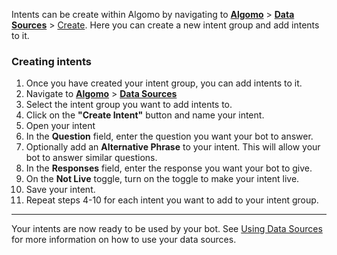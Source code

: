 Intents can be create within Algomo by navigating to [**Algomo**](https://app.algomo.com/) > [**Data Sources**](https:app.algomo.com/data-sources) > [Create](https://app.algomo.com/data-sources/create/). Here you can create a new intent group and add intents to it.

### Creating intents

1. Once you have created your intent group, you can add intents to it.
2. Navigate to [**Algomo**](https://app.algomo.com/) > [**Data Sources**](https:app.algomo.com/data-sources)
3. Select the intent group you want to add intents to.
4. Click on the **"Create Intent"** button and name your intent.
5. Open your intent
6. In the **Question** field, enter the question you want your bot to answer.
7. Optionally add an **Alternative Phrase** to your intent. This will allow your bot to answer similar questions.
8. In the **Responses** field, enter the response you want your bot to give.
9. On the **Not Live** toggle, turn on the toggle to make your intent live.
10. Save your intent.
11. Repeat steps 4-10 for each intent you want to add to your intent group.

---

Your intents are now ready to be used by your bot. See [Using Data Sources](../Using%20Data%20Sources.md) for more information on how to use your data sources.
